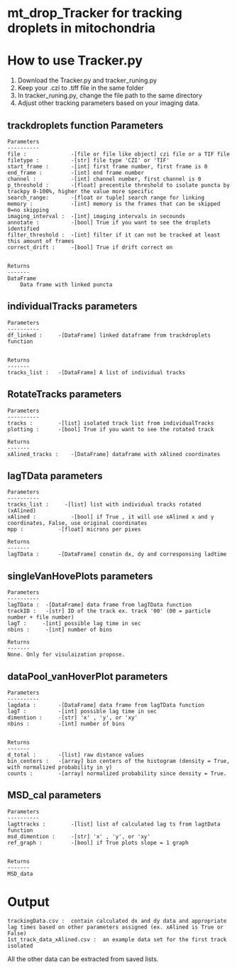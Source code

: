 # mt_drop_Tracker for tracking droplets in mitochondria 

# How to use Tracker.py
1. Download the Tracker.py and tracker_runing.py   
2. Keep your .czi to .tiff file in the same folder   
3. In tracker_runing.py, change the file path to the same directory 
4. Adjust other tracking parameters based on your imaging data.  

## trackdroplets function Parameters 
        
    Parameters
    ----------
    file :              -[file or file like object] czi file or a TIF file
    filetype :          -[str] file type 'CZI' or 'TIF' 
    start_frame :       -[int] first frame number, first frame is 0
    end_frame :         -[int] end frame number
    channel :           -[int] channel number, first channel is 0        
    p_threshold :       -[float] precentile threshold to isolate puncta by trackpy 0-100%, higher the value more specific
    search_range:       -[float or tuple] search range for linking   
    memory :            -[int] memory is the frames that can be skipped 0=no skipping     
    imaging_interval :  -[int] imaging intervals in secounds     
    annotate :          -[bool] True if you want to see the droplets identified      
    filter_threshold :  -[int] filter if it can not be tracked at least this amount of frames    
    correct_drift :     -[bool] True if drift correct on
        

    Returns
    -------
    DataFrame
        Data frame with linked puncta
## individualTracks parameters 
    Parameters
    ----------
    df_linked :     -[DataFrame] linked dataframe from trackdroplets function
    
            
    Returns
    -------
    tracks_list :   -[DataFrame] A list of individual tracks 

## RotateTracks parameters
    Parameters
    ----------
    tracks :        -[list] isolated track list from individualTracks       
    plotting :      -[bool] True if you want to see the rotated track
               
    Returns
    -------
    xAlined_tracks :    -[DataFrame] dataframe with xAlined coordinates
## lagTData parameters  
    Parameters
    ----------
    tracks_list :     -[list] list with individual tracks rotated (xAlined)
    xAlined :           -[bool] if True , it will use xAlined x and y coordinates, False, use original coordinates
    mpp :           -[float] microns per pixes

    Returns
    -------
    lagTData :      -[DataFrame] conatin dx, dy and corresponsing ladtime

## singleVanHovePlots parameters
    Parameters
    ----------
    lagTData :  -[DataFrame] data frame from lagTData function
    trackID :   -[str] ID of the track ex. track '00' (00 = particle number + file number)
    lagT :     -[int] possible lag time in sec
    nbins :     -[int] number of bins 
   
    Returns
    -------
    None. Only for visulaization propose. 

## dataPool_vanHoverPlot parameters
    Parameters
    ----------
    lagdata :       -[DataFrame] data frame from lagTData function
    lagT :          -[int] possible lag time in sec
    dimention :     -[str] 'x' , 'y', or 'xy'
    nbins :         -[int] number of bins 
       

    Returns
    -------
    d_total :       -[list] raw distance values  
    bin_centers :   -[array] bin centers of the histogram (density = True, with normalized probability in y)
    counts :        -[array] normalized probability since density = True.


## MSD_cal parameters 
    Parameters
    ----------
    lagttracks :        -[list] list of calculated lag ts from lagtData function 
    msd_dimention :     -[str] 'x' , 'y', or 'xy'
    ref_graph :         -[bool] if True plots slope = 1 graph
        
    
    Returns
    -------
    MSD_data 



# Output
    trackingData.csv :  contain calculated dx and dy data and appropriate lag times based on other parameters assigned (ex. xAlined is True or False)   
    1st_track_data_xAlined.csv :  an example data set for the first track isolated   

All the other data can be extracted from saved lists.
